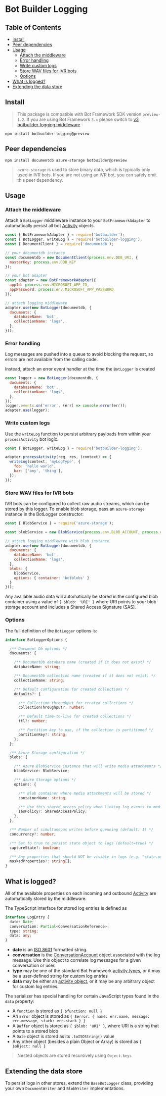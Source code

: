# Bot Builder Logging

## Table of Contents

-   [Install](#install)
-   [Peer dependencies](#peer-dependencies)
-   [Usage](#usage)
    -   [Attach the middleware](#attach-the-middleware)
    -   [Error handling](#error-handling)
    -   [Write custom logs](#write-custom-logs)
    -   [Store WAV files for IVR bots](#store-wav-files-for-ivr-bots)
    -   [Options](#options)
-   [What is logged?](#what-is-logged)
-   [Extending the data store](#extending-the-data-store)

## Install

> This package is compatible with Bot Framework SDK version `preview-1.2`. If you are using Bot Framework `3.x` please switch to [v3 botbuilder-logging middleware](https://www.npmjs.com/package/botbuilder-logging/v/3.1.1).

    npm install botbuilder-logging@preview

## Peer dependencies

    npm install documentdb azure-storage botbuilder@preview

> `azure-storage` is used to store binary data, which is typically only used in IVR bots. If you are not using an IVR bot, you can safely omit this peer dependency.

## Usage

### Attach the middleware

Attach a `BotLogger` middleware instance to your `BotFrameworkAdapter` to automatically persist all bot [Activity](https://docs.microsoft.com/en-us/azure/bot-service/rest-api/bot-framework-rest-connector-api-reference?view=azure-bot-service-3.0#activity-object) objects.

```JavaScript
const { BotFrameworkAdapter } = require('botbuilder');
const { BotLogger, writeLog } = require('botbuilder-logging');
const { DocumentClient } = require('documentdb');

// your documentdb instance
const documentdb = new DocumentClient(process.env.DDB_URI, {
  masterKey: process.env.DDB_KEY
});

// your bot adapter
const adapter = new BotFrameworkAdapter({
  appId: process.env.MICROSOFT_APP_ID,
  appPassword: process.env.MICROSOFT_APP_PASSWORD
});

// attach logging middleware
adapter.use(new BotLogger(documentdb, {
  documents: {
    databaseName: 'bot',
    collectionName: 'logs',
  },
}));
```

### Error handling

Log messages are pushed into a queue to avoid blocking the request, so errors are not available from the calling code.

Instead, attach an error event handler at the time the `BotLogger` is created

```JavaScript
const logger = new BotLogger(documentdb, {
  documents: {
    databaseName: 'bot',
    collectionName: 'logs',
  },
});
logger.events.on('error', (err) => console.error(err));
adapter.use(logger);
```

### Write custom logs

Use the `writeLog` function to persist arbitrary payloads from within your `processActivity` bot logic.

```JavaScript
const { BotLogger, writeLog } = require('botbuilder-logging');

adapter.processActivity(req, res, (context) => {
  writeLog(context, 'myLogType', {
    foo: 'hello world',
    bar: ['any', 'thing'],
  });
});
```

### Store WAV files for IVR bots

IVR bots can be configured to collect raw audio streams, which can be stored by this logger. To enable blob storage, pass an `azure-storage` instance in the BotLogger constructor:

```JavaScript
const { BlobService } = require('azure-storage');

const blobService = new BlobService(process.env.BLOB_ACCOUNT, process.env.BLOB_KEY);

// attach logging middleware with blob instance
adapter.use(new BotLogger(documentdb, {
  documents: {
    databaseName: 'bot',
    collectionName: 'logs',
  },
  blobs: {
    blobService,
    options: { container: 'botblobs' }
  }
}));
```

Any available audio data will automatically be stored in the configured blob container using a value of `{ $blob: 'URI' }` where URI points to your blob storage account and includes a Shared Access Signature (SAS).

### Options

The full definition of the `BotLogger` options is:

```TypeScript
interface BotLoggerOptions {

  /** Document Db options */
  documents: {

    /** DocumentDb database name (created if it does not exist) */
    databaseName: string;

    /** DocumentDb collection name (created if it does not exist) */
    collectionName: string;

    /** Default configuration for created collections */
    defaults?: {

      /** Collection throughput for created collections */
      collectionThroughput?: number;

      /** Default time-to-live for created collections */
      ttl?: number;

      /** Partition key to use, if the collection is partitioned */
      partitionKey?: string;
    };
  };

  /** Azure Storage configuration */
  blobs: {

    /** Azure BlobService instance that will write media attachments */
    blobService: BlobService;

    /** Azure Storage options */
    options: {

      /** Blob container where media attachments will be stored */
      containerName: string;

      /** Use this shared access policy when linking log events to media blobs (default: read-only, expires in year 2099) */
      sasPolicy?: SharedAccessPolicy;
    },
  },

  /** Number of simultaneous writes before queueing (default: 1) */
  concurrency?: number;

  /** Set to true to persist state object to logs (default=true) */
  captureState?: boolean;

  /** Any properties that should NOT be visible in logs (e.g. "state.user.private.password"). For supported syntax, see `lodash.get` module. */
  maskedProperties?: string[];
}
```

## What is logged?

All of the available properties on each incoming and outbound [Activity](https://docs.microsoft.com/en-us/azure/bot-service/rest-api/bot-framework-rest-connector-api-reference?view=azure-bot-service-3.0#activity-object) are automatically stored by the middleware.

The TypeScript interface for stored log entries is defined as

```TypeScript
interface LogEntry {
  date: Date;
  conversation: Partial<ConversationReference>;
  type: string;
  data: any;
}
```

-   **date** is an [ISO 8601](https://www.iso.org/iso-8601-date-and-time-format.html) formatted string.
-   **conversation** is the [ConversationAccount](https://docs.microsoft.com/en-us/azure/bot-service/rest-api/bot-framework-rest-connector-api-reference?view=azure-bot-service-3.0#conversationaccount-object) object associated with the log message. Use this object to correlate log messages for a given conversation or user.
-   **type** may be one of the standard Bot Framework [activity types](https://docs.microsoft.com/en-us/azure/bot-service/rest-api/bot-framework-rest-connector-activities?view=azure-bot-service-3.0), or it may be a user-defined string for custom log entries
-   **data** may be either an [activity object](https://docs.microsoft.com/en-us/azure/bot-service/rest-api/bot-framework-rest-connector-api-reference?view=azure-bot-service-3.0#activity-object), or it may be any arbitrary object for custom log entries.

The serializer has special handling for certain JavaScript types found in the `data` property:

-   A `function` is stored as `{ $function: null }`
-   An `Error` object is stored as `{ $error: { name: err.name, message: err.message, stack: err.stack } }`
-   A `Buffer` object is stored as `{ $blob: 'URI' }`, where URI is a string that points to a stored blob
-   A `Date` object is stored as its `.toISOString()` value
-   Any other object (besides a plain Object or Array) is stored as `{ $object: null }`

> Nested objects are stored recursively using `Object.keys`

## Extending the data store

To persist logs in other stores, extend the `BaseBotLogger` class, providing your own `DocumentWriter` and `BlobWriter` implementations.
